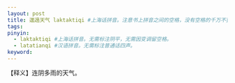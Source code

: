 ```yaml
---
layout: post
title: 邋遢天气 laktaktiqi #上海话拼音。注意书上拼音之间的空格，没有空格的千万不要空格，该空的地方一定要空格。注意每个气口前是否存在单引号（'），如果有单引号一定要在英文状态下输入。
tags:
pinyin: 
  - laktaktiqi #上海话拼音。无需标注阴平，无需因变调留空格。 
  - latatianqi #汉语拼音。无需标注普通话四声。
keyword:
---
```


【释义】连阴多雨的天气。            
                                